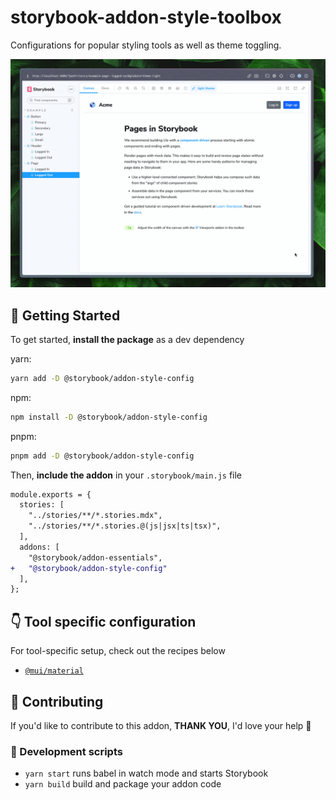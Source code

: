 # storybook-addon-style-toolbox

Configurations for popular styling tools as well as theme toggling.

![Toggling between themes](./.github/media/styles-addon.gif)

## 🏁 Getting Started

To get started, **install the package** as a dev dependency

yarn:

```zsh
yarn add -D @storybook/addon-style-config
```

npm:

```zsh
npm install -D @storybook/addon-style-config
```

pnpm:

```zsh
pnpm add -D @storybook/addon-style-config
```

Then, **include the addon** in your `.storybook/main.js` file

```diff
module.exports = {
  stories: [
    "../stories/**/*.stories.mdx",
    "../stories/**/*.stories.@(js|jsx|ts|tsx)",
  ],
  addons: [
    "@storybook/addon-essentials",
+   "@storybook/addon-style-config"
  ],
};
```

## 👇 Tool specific configuration

For tool-specific setup, check out the recipes below

- [`@mui/material`](./docs/getting-started/material-ui.md)

## 🤝 Contributing

If you'd like to contribute to this addon, **THANK YOU**, I'd love your help 🙏

### 📝 Development scripts

- `yarn start` runs babel in watch mode and starts Storybook
- `yarn build` build and package your addon code

